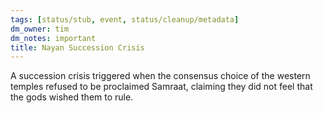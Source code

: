 ```yaml
---
tags: [status/stub, event, status/cleanup/metadata]
dm_owner: tim
dm_notes: important
title: Nayan Succession Crisis
---
```


A succession crisis triggered when the consensus choice of the western temples refused to be proclaimed Samraat, claiming they did not feel that the gods wished them to rule. 